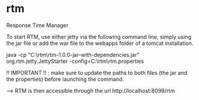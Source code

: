 # rtm
Response Time Manager


To start RTM, use either jetty via the following command line, simply using the jar file or add the war file to the webapps folder of a tomcat installation.

java -cp "C:\rtm\rtm-1.0.0-jar-with-dependencies.jar" org.rtm.jetty.JettyStarter -config=C:\rtm\rtm.properties

!! IMPORTANT !! : make sure to update the paths to both files (the jar and the properties) before launching the command.



--> RTM is then accessible through the url http://localhost:8099/rtm
